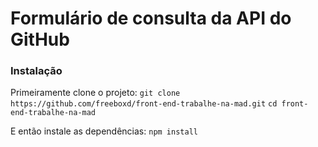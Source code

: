 # Formulário de consulta da API do GitHub

### Instalação
Primeiramente clone o projeto:
`git clone https://github.com/freeboxd/front-end-trabalhe-na-mad.git`
`cd front-end-trabalhe-na-mad`

E então instale as dependências:
`npm install`
